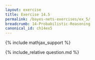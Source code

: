 ```yaml
---
layout: exercise
title: Exercise 14.5
permalink: /bayes-nets-exercises/ex_5/
breadcrumb: 14-Probabilistic-Reasoning
canonical_id: ch14ex5
---
```


{% include mathjax_support %}
<div id="hiddden">{% include_relative question.md %}</div>